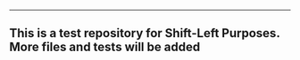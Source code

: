 -------
This is a test repository for Shift-Left Purposes. More files and tests will be added
-------